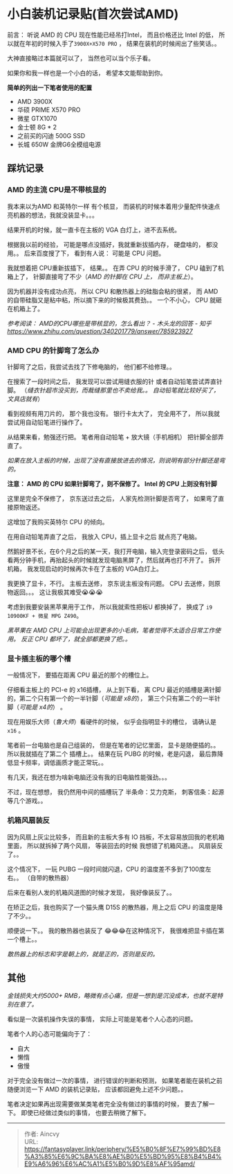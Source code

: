 # 小白装机记录贴(首次尝试AMD)


前言： 听说 AMD 的 CPU 现在性能已经吊打Intel， 而且价格还比 Intel 的低， 所以就在年初的时候入手了`3900X+X570 PRO` ， 结果在装机的时候闹出了些笑话。。

大神直接略过本篇就可以了， 当然也可以当个乐子看。 

如果你和我一样也是一个小白的话， 希望本文能帮助到你。

**简单的列出一下笔者使用的配置**

- AMD 3900X
- 华硕 PRIME X570 PRO
- 微星 GTX1070
- 金士顿 8G * 2 
- 之前买的闪迪 500G SSD
- 长城 650W 金牌G6全模组电源



## 踩坑记录

### AMD 的主流 CPU是不带核显的

我本来以为AMD 和英特尔一样 有个核显， 而装机的时候本着用少量配件快速点亮机器的想法，我就没装显卡。。。  

结果开机的时候，就一直卡在主板的 VGA 白灯上，进不去系统。 

根据我以前的经验， 可能是哪点没插好，我就重新拔插内存， 硬盘啥的， 都没用。。  后来百度搜了下， 看到有人说： 可能是 CPU 问题。 

我就想着把 CPU重新拔插下， 结果。。  在弄 CPU 的时候手滑了， CPU 磕到了机箱上了， 针脚直接弯了不少（*AMD 的针脚在 CPU 上， 而非主板上*）。

因为机器并没有成功点亮， 所以 CPU 和散热器上的硅脂会粘的很紧， 而 AMD 的自带硅脂又是粘中粘，所以摘下来的时候极其费劲。。  一个不小心， CPU 就砸在机箱上了。  

*参考阅读： AMD的CPU哪些是带核显的，怎么看出？ - 木头龙的回答 - 知乎 https://www.zhihu.com/question/340201779/answer/785923927*



### AMD CPU 的针脚弯了怎么办

针脚弯了之后，我尝试去找了下修电脑的， 他们都不给修理。。

在搜索了一段时间之后， 我发现可以尝试用缝衣服的针 或者自动铅笔尝试弄直针脚。 （*缝衣针超市没买到，而裁缝那里也不卖给我。。 自动铅笔就比较好买了，文具店就有*）

看到视频有用刀片的， 那个我也没有。 银行卡太大了， 完全用不了， 所以我就尝试用自动铅笔进行操作了。

从结果来看，勉强还行把。 笔者用自动铅笔 + 放大镜（手机相机） 把针脚全部弄直了。 

*如果在放入主板的时候，出现了没有直接放进去的情况，则说明有部分针脚还是弯的。*

**注意： AMD 的 CPU 如果针脚弯了，则不保修了。  Intel 的 CPU 上则没有针脚**

这里是完全不保修了， 京东送过去之后， 人家先检测针脚是否弯了， 如果弯了直接原物返还。

这增加了我购买英特尔 CPU 的倾向。

在用自动铅笔弄直了之后， 我放入 CPU，插上显卡之后 就点亮了电脑。

然鹅好景不长，在6个月之后的某一天，我打开电脑，输入完登录密码之后， 低头看两分钟手机，再抬起头的时候就发现电脑黑屏了，然后就再也打不开了。  拆开机箱， 我发现启动的时候再次卡在了主板的 VGA白灯上。

我更换了显卡，不行。 主板去送修， 京东说主板没有问题。 CPU 去送修，则原物返回。。。 这让我极其难受😭😭😭  

考虑到我要安装黑苹果用于工作， 所以我就索性把板U 都换掉了， 换成了 `i9 10900KF + 微星 MPG Z490`。

*黑苹果在 AMD CPU 上可能会出现更多的小毛病，笔者觉得不太适合日常工作使用。 反正 CPU 都坏了，就全部都更换了把。。*



### 显卡插主板的哪个槽

一般情况下， 要插在距离 CPU 最近的那个的槽位上。 

仔细看主板上的 PCI-e 的 x16插槽， 从上到下看， 离 CPU 最近的插槽是满针脚的，第二个只有第一个的一半针脚（*可能是 x8的*）， 第三个只有第二个的一半针脚（*可能是 x4的*） 。

现在用娱乐大师（*鲁大师*）看硬件的时候， 似乎会指明显卡的槽位， 请确认是 `x16` 。



笔者前一台电脑也是自己组装的， 但是在笔者的记忆里面， 显卡是随便插的。。 所以我就插在了第二个 插槽上。。  结果在玩 PUBG 的时候，老是闪退， 最后靠降低显卡频率，调低画质才能正常玩。。  

有几天，我还在想为啥新电脑还没有我的旧电脑性能强劲。。。 

不过，现在想想， 我仍然用中间的插槽玩了 半条命：艾力克斯， 刺客信条：起源 等几个游戏。。

### 机箱风扇装反

因为风扇上灰尘比较多， 而且新的主板大多有 IO 挡板，不太容易放回我的老机箱里面， 所以就拆掉了两个风扇， 等装回去的时候 我想错了机箱风道。。 风扇装反了。。 

这个情况下， 一玩 PUBG 一段时间就闪退，CPU 的温度差不多到了100度左右。。 （自带的散热器）

后来在看别人发的机箱风道图的时候才发现， 我好像装反了。。 

在矫正之后，我也购买了一个猫头鹰 D15S 的散热器，用上之后 CPU 的温度是降了不少。。

顺便说一下。。  我的散热器也装反了 :joy::joy::joy:  ​ 在这种情况下， 我很难把显卡插在第一个槽上。。

*散热器上的标志和字是朝上的，就是正的，否则是反的。*



## 其他

*金钱损失大约5000+ RMB，略微有点心痛，但是一想到是沉没成本，也就不是特别在意了。*

看似是一次装机操作失误的事情， 实际上可能是笔者个人心态的问题。

笔者个人的心态可能偏向于了：

- 自大
- 懒惰
- 傲慢

对于完全没有做过一次的事情， 进行错误的判断和预测， 如果笔者能在装机之前随便浏览一下 AMD 的装机记录贴， 应该都回避免上述不少问题。。

笔者决定如果再出现需要做某类笔者完全没有做过的事情的时候， 要去了解一下。  即使已经做过类似的事情， 也要去稍微了解下。



---

> 作者: Aincvy  
> URL: https://fantasyplayer.link/periphery/%E5%B0%8F%E7%99%BD%E8%A3%85%E6%9C%BA%E8%AE%B0%E5%BD%95%E8%B4%B4%E9%A6%96%E6%AC%A1%E5%B0%9D%E8%AF%95amd/  

